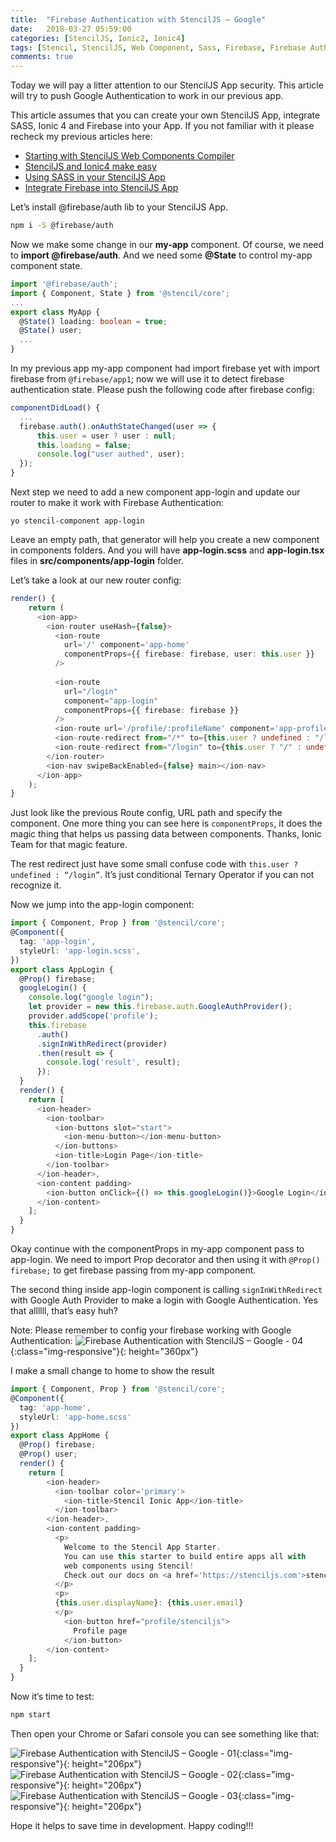 ```yaml
---
title:  "Firebase Authentication with StencilJS – Google"
date:   2018-03-27 05:59:00
categories: [StencilJS, Ionic2, Ionic4]
tags: [Stencil, StencilJS, Web Component, Sass, Firebase, Firebase Authentication, Google Authentication, Authentication]
comments: true
---
```


Today we will pay a litter attention to our StencilJS App security. This article will try to push Google Authentication to work in our previous app.

This article assumes that you can create your own StencilJS App, integrate SASS, Ionic 4 and Firebase into your App. If you not familiar with it please recheck my previous articles here:

- [Starting with StencilJS Web Components Compiler][starting-with-stenciljs-web-components-compiler]
- [StencilJS and Ionic4 make easy][stenciljs-and-ionic4-make-easy]
- [Using SASS in your StencilJS App][using-sass-with-your-stenciljs]
- [Integrate Firebase into StencilJS App][integrate-firebase-into-stenciljs-app]

Let’s install @firebase/auth lib to your StencilJS App.

```bash
npm i -S @firebase/auth
```

Now we make some change in our **my-app** component. Of course, we need to **import @firebase/auth**. And we need some **@State** to control my-app component state.

```typescript
import '@firebase/auth';
import { Component, State } from '@stencil/core';
...
export class MyApp {
  @State() loading: boolean = true;
  @State() user;
  ...
}
```

In my previous app my-app component had import firebase yet with import firebase from `@firebase/app1`; now we will use it to detect firebase authentication state. Please push the following code after firebase config:

```typescript
componentDidLoad() {
  ...
  firebase.auth().onAuthStateChanged(user => {
      this.user = user ? user : null;
      this.loading = false;
      console.log("user authed", user);
  });
}
```

Next step we need to add a new component app-login and update our router to make it work with Firebase Authentication:

```shell
yo stencil-component app-login
```

Leave an empty path, that generator will help you create a new component in components folders. And you will have **app-login.scss** and **app-login.tsx** files in **src/components/app-login** folder.

Let’s take a look at our new router config:

```typescript
render() {
    return (
      <ion-app>
        <ion-router useHash={false}>
          <ion-route 
            url='/' component='app-home'
            componentProps={{ firebase: firebase, user: this.user }}
          />
          
          <ion-route
            url="/login"
            component="app-login"
            componentProps={{ firebase: firebase }}
          />
          <ion-route url='/profile/:profileName' component='app-profile'/>
          <ion-route-redirect from="/*" to={this.user ? undefined : "/login"} />
          <ion-route-redirect from="/login" to={this.user ? "/" : undefined} />
        </ion-router>
        <ion-nav swipeBackEnabled={false} main></ion-nav>
      </ion-app>
    );
}
```

Just look like the previous Route config, URL path and specify the component. One more thing you can see here is `componentProps`, it does the magic thing that helps us passing data between components. Thanks, Ionic Team for that magic feature.

The rest redirect just have some small confuse code with `this.user ? undefined : “/login”`. It’s just conditional Ternary Operator if you can not recognize it.

Now we jump into the app-login component:

```typescript
import { Component, Prop } from '@stencil/core';
@Component({
  tag: 'app-login',
  styleUrl: 'app-login.scss',
})
export class AppLogin {
  @Prop() firebase;
  googleLogin() {
    console.log("google login");
    let provider = new this.firebase.auth.GoogleAuthProvider();
    provider.addScope('profile');
    this.firebase
      .auth()
      .signInWithRedirect(provider)
      .then(result => {
        console.log('result', result);
      });
  }
  render() {
    return [
      <ion-header>
        <ion-toolbar>
          <ion-buttons slot="start">
            <ion-menu-button></ion-menu-button>
          </ion-buttons>
          <ion-title>Login Page</ion-title>
        </ion-toolbar>
      </ion-header>,
      <ion-content padding>
        <ion-button onClick={() => this.googleLogin()}>Google Login</ion-button>
      </ion-content>
    ];
  }
}
```

Okay continue with the componentProps in my-app component pass to app-login. We need to import Prop decorator and then using it with `@Prop() firebase;` to get firebase passing from my-app component.

The second thing inside app-login component is calling `signInWithRedirect` with Google Auth Provider to make a login with Google Authentication. Yes that allllll, that’s easy huh?

Note: Please remember to config your firebase working with Google Authentication:
![Firebase Authentication with StencilJS – Google - 04](https://www.xmobe.com/assets/images/2018/03/Screen-Shot-2018-03-26-at-2.30.15-PM.png){:class="img-responsive"}{: height="360px"}

I make a small change to home to show the result

```typescript
import { Component, Prop } from '@stencil/core';
@Component({
  tag: 'app-home',
  styleUrl: 'app-home.scss'
})
export class AppHome {
  @Prop() firebase;
  @Prop() user;
  render() {
    return [
        <ion-header>
          <ion-toolbar color='primary'>
            <ion-title>Stencil Ionic App</ion-title>
          </ion-toolbar>
        </ion-header>,
        <ion-content padding>
          <p>
            Welcome to the Stencil App Starter.
            You can use this starter to build entire apps all with
            web components using Stencil!
            Check out our docs on <a href='https://stenciljs.com'>stenciljs.com</a> to get started.
          </p>
          <p>
          {this.user.displayName}: {this.user.email}
          </p>
            <ion-button href="profile/stenciljs">
              Profile page
            </ion-button>
        </ion-content>
    ];
  }
}
```

Now it’s time to test:

```bash
npm start
```

Then open your Chrome or Safari console you can see something like that:

![Firebase Authentication with StencilJS – Google - 01](https://www.xmobe.com/assets/images/2018/03/Firebase-Authentication-with-StencilJS-02.png){:class="img-responsive"}{: height="206px"}
![Firebase Authentication with StencilJS – Google - 02](https://www.xmobe.com/assets/images/2018/03/Firebase-Authentication-with-StencilJS-03.png){:class="img-responsive"}{: height="206px"}
![Firebase Authentication with StencilJS – Google - 03](https://www.xmobe.com/assets/images/2018/03/Firebase-Authentication-with-StencilJS-01.png){:class="img-responsive"}{: height="206px"}

Hope it helps to save time in development. Happy coding!!!

[starting-with-stenciljs-web-components-compiler]: https://www.xmobe.com/stenciljs/starting-with-stenciljs-web-components-compiler/
[using-sass-with-your-stenciljs]: https://www.xmobe.com/stenciljs/using-sass-in-your-stenciljs-app/
[stenciljs-and-ionic4-make-easy]: https://www.xmobe.com/ionic/stenciljs-and-ionic4-make-easy/
[integrate-firebase-into-stenciljs-app]: https://www.xmobe.com/ionic/integrate-firebase-into-stenciljs-app/